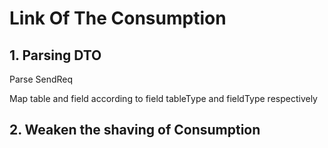 # Link Of The Consumption

## 1. Parsing DTO

Parse SendReq

Map table and field according to field tableType and fieldType respectively

## 2. Weaken the shaving of Consumption